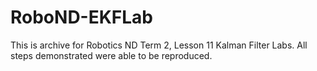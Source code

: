 # RoboND-EKFLab

This is archive for Robotics ND Term 2, Lesson 11 Kalman Filter Labs.  All steps demonstrated were able to be reproduced.
